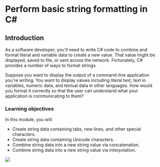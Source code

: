 # Perform basic string formatting in C\#

## Introduction

As a software developer, you'll need to write C# code to combine and format
literal and variable data to create a new value. That value might be displayed,
saved to file, or sent across the network.
Fortunately, C# provides a number of ways to format strings.

Suppose you want to display the output of a command-line application you're
writing. You want to display values including literal text, text in variables,
numeric data, and textual data in other languages. How would you format it
correctly so that the user can understand what your application is communicating
to them?

### Learning objectives

In this module, you will:

- Create string data containing tabs, new lines, and other special characters.
- Create string data containing Unicode characters.
- Combine string data into a new string value via concatenation.
- Combine string data into a new string value via interpolation.

![](../../imgs/learn.microsoft.com_en-us_training_modules_csharp-basic-formatting_8-summary(iPad%20Pro).png)
